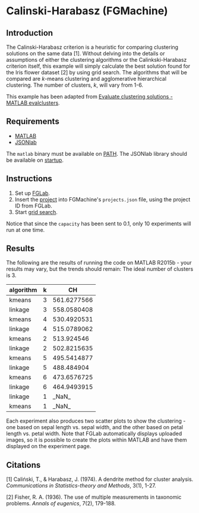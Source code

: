 # Calinski-Harabasz (FGMachine)

## Introduction

The Calinski-Harabasz criterion is a heuristic for comparing clustering solutions on the same data [1]. Without delving into the details or assumptions of either the clustering algorithms or the Calinkski-Harabasz criterion itself, this example will simply calculate the best solution found for the Iris flower dataset [2] by using grid search. The algorithms that will be compared are *k*-means clustering and agglomerative hierarchical clustering. The number of clusters, *k*, will vary from 1-6.

This example has been adapted from [Evaluate clustering solutions - MATLAB evalclusters](https://uk.mathworks.com/help/stats/evalclusters.html). 

## Requirements

- [MATLAB](http://uk.mathworks.com/products/matlab/)
- [JSONlab](http://iso2mesh.sourceforge.net/cgi-bin/index.cgi?jsonlab)

The `matlab` binary must be available on [PATH](https://en.wikipedia.org/wiki/PATH_(variable)). The JSONlab library should be available on [startup](https://uk.mathworks.com/help/matlab/ref/startup.html).

## Instructions

1. Set up [FGLab](https://github.com/Kaixhin/FGLab/blob/master/examples/Calinski-Harabasz).
1. Insert the [project](project.json) into FGMachine's `projects.json` file, using the project ID from FGLab.
1. Start [grid search](https://github.com/Kaixhin/FGLab/blob/master/examples/Calinski-Harabasz).

Notice that since the `capacity` has been sent to 0.1, only 10 experiments will run at one time.

## Results

The following are the results of running the code on MATLAB R2015b - your results may vary, but the trends should remain: The ideal number of clusters is 3.

| algorithm      | k | CH          |
|----------------|---|-------------|
| kmeans         | 3 | 561.6277566 |
| linkage        | 3 | 558.0580408 |
| kmeans         | 4 | 530.4920531 |
| linkage        | 4 | 515.0789062 |
| kmeans         | 2 | 513.924546  |
| linkage        | 2 | 502.8215635 |
| kmeans         | 5 | 495.5414877 |
| linkage        | 5 | 488.484904  |
| kmeans         | 6 | 473.6576725 |
| linkage        | 6 | 464.9493915 |
| linkage        | 1 | \_NaN\_     |
| kmeans         | 1 | \_NaN\_     |

Each experiment also produces two scatter plots to show the clustering - one based on sepal length vs. sepal width, and the other based on petal length vs. petal width. Note that FGLab automatically displays uploaded images, so it is possible to create the plots within MATLAB and have them displayed on the experiment page.

## Citations

[1] Caliński, T., & Harabasz, J. (1974). A dendrite method for cluster analysis. *Communications in Statistics-theory and Methods*, 3(1), 1-27.

[2] Fisher, R. A. (1936). The use of multiple measurements in taxonomic problems. *Annals of eugenics*, 7(2), 179-188.
